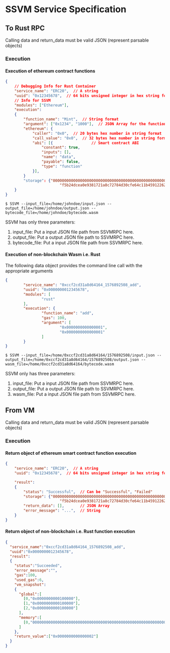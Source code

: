 # SSVM Service Specification

## To Rust RPC
Calling data and return_data must be valid JSON (represent parsable objects)

### Execution

#### Execution of ethereum contract functions
```json
{
    // Debugging Info for Rust Container
    "service_name": "ERC20",  // A string
    "uuid": "0x12345678",  // 64 bits unsigned integer in hex string format
    // Info for SSVM 
    "modules": ["Ethereum"],
    "execution":
    {
        "function_name": "Mint",  // String format
        "argument": ["0x1234", "1000"],  // JSON Array for the function's arugments
        "ethereum": {
            "caller": "0x0",  // 20 bytes hex number in string format
            "call_value": "0x0",  // 32 bytes hex number in string format
            "abi": [{                 // Smart contract ABI
                "constant": true,
                "inputs": [],
                "name": "data",
                "payable": false,
                "type": "function"
            }],
        }
        "storage": {"0000000000000000000000000000000000000000000000000000000000000000":"0000000000000000000000000000000000000000000000000000000000000064",
                        "f5b24dcea0e9381721a8c72784d30cfe64c11b4591226269f839d095b3e9cf10":"0000000000000000000000000000000000000000000000000000000000000064"},       // Key-value pairs in JSON Object
    }
}
```

```shell
$ SSVM --input_file=/home/johndoe/input.json --output_file=/home/johndoe/output.json --bytecode_file=/home/johndoe/bytecode.wasm
```

SSVM has only three parameters:
1. input_file: Put a input JSON file path from SSVMRPC here.
2. output_file: Put a output JSON file path to SSVMRPC here.
3. bytecode_file: Put a input JSON file path from SSVMRPC here.

#### Execution of non-blockchain Wasm i.e. Rust

The following data object provides the command line call with the appropriate arguments

```json
{
        "service_name": "0xccf2cd31a8d64164_1576892508_add",
        "uuid": "0x0000000012345678",
        "modules": [
                "rust"
        ],
        "execution": {
                "function_name": "add",
                "gas": 100,
                "argument": [
                        "0x0000000000000001",
                        "0x0000000000000001"
                ]
        }
}
```

```shell
$ SSVM --input_file=/home/0xccf2cd31a8d64164/1576892508/input.json --output_file=/home/0xccf2cd31a8d64164/1576892508/output.json --wasm_file=/home/0xccf2cd31a8d64164/bytecode.wasm
```
SSVM only has three parameters:
1. input_file: Put a input JSON file path from SSVMRPC here.
2. output_file: Put a output JSON file path to SSVMRPC here.
3. wasm_file: Put a input JSON file path from SSVMRPC here.

## From VM
Calling data and return_data must be valid JSON (represent parsable objects)

### Execution

#### Return object of ethereum smart contract function execution
```json
{
    "service_name": "ERC20",  // A string
    "uuid": "0x12345678",  // 64 bits unsigned integer in hex string format

    "result":
    {
        "status": "Successful",  // Can be "Successful", "Failed"
        "storage": {"0000000000000000000000000000000000000000000000000000000000000000":"0000000000000000000000000000000000000000000000000000000000000064",
                        "f5b24dcea0e9381721a8c72784d30cfe64c11b4591226269f839d095b3e9cf10":"0000000000000000000000000000000000000000000000000000000000000064"},    // Key-value pairs in JSON Object
        "return_data": [],       // JSON Array
        "error_message": "...",  // String
    }
}
```

#### Return object of non-blockchain i.e. Rust function execution
```json
{
  "service_name":"0xccf2cd31a8d64164_1576892508_add",
  "uuid":"0x0000000012345678",
  "result":
  {
    "status":"Succeeded",
    "error_message":"",
    "gas":100,
    "used_gas":6,
    "vm_snapshot":
    {
      "global":[
        [0,"0x0000000000100000"],
        [1,"0x0000000000100000"],
        [2,"0x0000000000100000"]
      ],
      "memory":[
        [0,"000000000000000000000000000000000900000000000000000000000000000000000000000000000000000000000000"]
      ]
    },
    "return_value":["0x0000000000000002"]
  }
}
```
